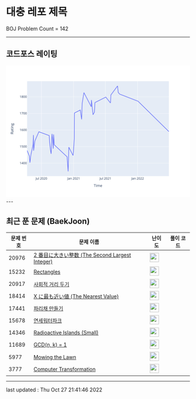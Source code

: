 # 대충 레포 제목

BOJ Problem Count = 142

---

## 코드포스 레이팅
[![Rating Graph](./cfStats.svg)](https://github.com/ingyu1008/Algorithm-Problem-Solving/blob/master/cfStats.html)---

## 최근 푼 문제 (BaekJoon)
| 문제 번호 | 문제 이름 | 난이도 | 풀이 코드 |
| --- | --- | --- | --- |
| 20976 | [2 番目に大きい整数 (The Second Largest Integer)](https://www.acmicpc.net/problem/20976) | <img height="25px" width="25px=" src="https://static.solved.ac/tier_small/2.svg"/> |  |
| 15232 | [Rectangles](https://www.acmicpc.net/problem/15232) | <img height="25px" width="25px=" src="https://static.solved.ac/tier_small/2.svg"/> |  |
| 20917 | [사회적 거리 두기](https://www.acmicpc.net/problem/20917) | <img height="25px" width="25px=" src="https://static.solved.ac/tier_small/11.svg"/> |  |
| 18414 | [X に最も近い値 (The Nearest Value)](https://www.acmicpc.net/problem/18414) | <img height="25px" width="25px=" src="https://static.solved.ac/tier_small/2.svg"/> |  |
| 17441 | [파리채 만들기](https://www.acmicpc.net/problem/17441) | <img height="25px" width="25px=" src="https://static.solved.ac/tier_small/24.svg"/> |  |
| 15678 | [연세워터파크](https://www.acmicpc.net/problem/15678) | <img height="25px" width="25px=" src="https://static.solved.ac/tier_small/16.svg"/> |  |
| 14346 | [Radioactive Islands (Small)](https://www.acmicpc.net/problem/14346) | <img height="25px" width="25px=" src="https://static.solved.ac/tier_small/26.svg"/> |  |
| 11689 | [GCD(n, k) = 1](https://www.acmicpc.net/problem/11689) | <img height="25px" width="25px=" src="https://static.solved.ac/tier_small/15.svg"/> |  |
| 5977 | [Mowing the Lawn](https://www.acmicpc.net/problem/5977) | <img height="25px" width="25px=" src="https://static.solved.ac/tier_small/18.svg"/> |  |
| 3777 | [Computer Transformation](https://www.acmicpc.net/problem/3777) | <img height="25px" width="25px=" src="https://static.solved.ac/tier_small/12.svg"/> |  |


---

last updated : Thu Oct 27 21:41:46 2022

